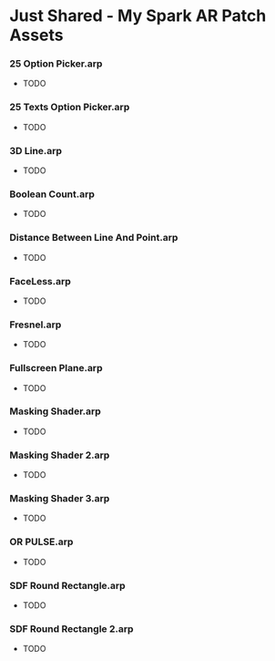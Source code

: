 # Just Shared - My Spark AR Patch Assets

### 25 Option Picker.arp
- TODO

### 25 Texts Option Picker.arp
- TODO

### 3D Line.arp
- TODO

### Boolean Count.arp
- TODO

### Distance Between Line And Point.arp
- TODO

### FaceLess.arp
- TODO

### Fresnel.arp
- TODO

### Fullscreen Plane.arp
- TODO

### Masking Shader.arp
- TODO

### Masking Shader 2.arp
- TODO

### Masking Shader 3.arp
- TODO

### OR PULSE.arp
- TODO

### SDF Round Rectangle.arp
- TODO

### SDF Round Rectangle 2.arp
- TODO